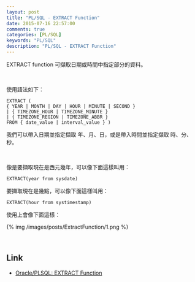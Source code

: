 ```yaml
---
layout: post
title: "PL/SQL - EXTRACT Function"
date: 2015-07-16 22:57:00
comments: true
categories: [PL/SQL]
keywords: "PL/SQL"
description: "PL/SQL - EXTRACT Function"
---
```



EXTRACT function 可擷取日期或時間中指定部分的資料。  

<!-- More -->

<br/>


使用語法如下：  

    EXTRACT (
    { YEAR | MONTH | DAY | HOUR | MINUTE | SECOND }
    | { TIMEZONE_HOUR | TIMEZONE_MINUTE }
    | { TIMEZONE_REGION | TIMEZONE_ABBR }
    FROM { date_value | interval_value } )


我們可以帶入日期並指定擷取 年、月、日，或是帶入時間並指定擷取 時、分、秒。  

<br/>


像是要擷取現在是西元幾年，可以像下面這樣叫用：  

    EXTRACT(year from sysdate)


要擷取現在是幾點，可以像下面這樣叫用：  

    EXTRACT(hour from systimestamp)


使用上會像下面這樣：  

{% img /images/posts/ExtractFunction/1.png %}

<br/>

Link
----
* [Oracle/PLSQL: EXTRACT Function](http://www.techonthenet.com/oracle/functions/extract.php)
